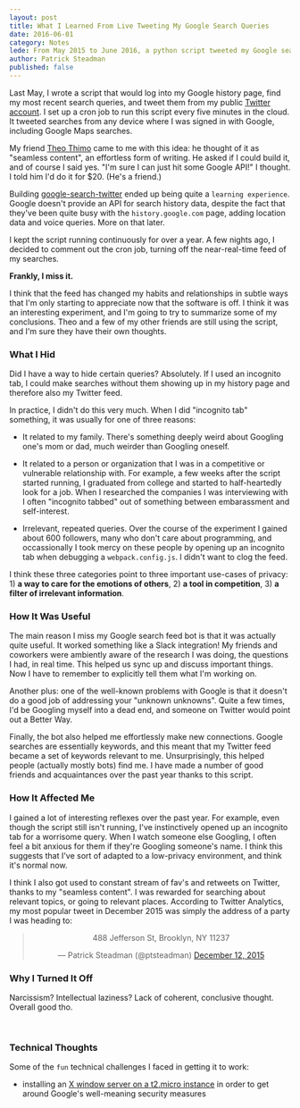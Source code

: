 ```yaml
---
layout: post
title: What I Learned From Live Tweeting My Google Search Queries
date: 2016-06-01
category: Notes
lede: From May 2015 to June 2016, a python script tweeted my Google searches in real time.  Here's what I learned.
author: Patrick Steadman
published: false
---
```


Last May, I wrote a script that would log into my Google history page, find my
most recent search queries, and tweet them from my public [Twitter
account](https://twitter.com/ptsteadman).  I set up a cron job to run this
script every five minutes in the cloud.  It tweeted searches from any device
where I was signed in with Google, including Google Maps searches.

My friend [Theo Thimo](https://twitter.com/theoooeooo) came to me with this
idea: he thought of it as "seamless content", an effortless form of writing.  He
asked if I could build it, and of course I said yes.  "I'm sure I can just hit
some Google API!" I thought.  I told him I'd do it for $20.  (He's a friend.)

Building
[google-search-twitter](https://github.com/ptsteadman/google-search-history)
ended up being quite a `learning experience`.  Google doesn't provide an API for
search history data, despite the fact that they've been quite busy with the
`history.google.com` page, adding location data and voice queries.  More on that
later.

I kept the script running continuously for over a year.  A few nights ago, I
decided to comment out the cron job, turning off the near-real-time feed of my
searches. 

__Frankly, I miss it.__

I think that the feed has changed my habits and relationships in subtle ways
that I'm only starting to appreciate now that the software is off.  I think it
was an interesting experiment, and I'm going to try to summarize some of my
conclusions.  Theo and a few of my other friends are still using the script, and
I'm sure they have their own thoughts.

### What I Hid

Did I have a way to hide certain queries?  Absolutely.  If I used an incognito
tab, I could make searches without them showing up in my history page and
therefore also my Twitter feed.

In practice, I didn't do this very much.  When I did "incognito tab" something,
it was usually for one of three reasons:

- It related to my family.  There's something deeply weird about Googling one's
  mom or dad, much weirder than Googling oneself. 
  
- It related to a person or organization that I was in a competitive or
  vulnerable relationship with.  For example, a few weeks after the script
  started running, I graduated from college and started to half-heartedly look
  for a job.  When I researched the companies I was interviewing with I often
  "incognito tabbed" out of something between embarassment and self-interest.  

- Irrelevant, repeated queries.  Over the course of the experiment I gained
  about 600 followers, many who don't care about programming, and occassionally
  I took mercy on these people by opening up an incognito tab when debugging
  a `webpack.config.js`.  I didn't want to clog the feed.

I think these three categories point to three important use-cases of privacy: 1)
__a way to care for the emotions of others__, 2) __a tool in competition__, 3)
__a filter of irrelevant information__.

### How It Was Useful

The main reason I miss my Google search feed bot is that it was actually quite
useful.  It worked something like a Slack integration!  My friends and coworkers
were ambiently aware of the research I was doing, the questions I had, in real
time.  This helped us sync up and discuss important things.  Now I have to
remember to explicitly tell them what I'm working on. 

Another plus: one of the well-known problems with Google is that it doesn't do a
good job of addressing your "unknown unknowns".  Quite a few times, I'd be
Googling myself into a dead end, and someone on Twitter would point out a Better
Way.

Finally, the bot also helped me effortlessly make new connections.  Google
searches are essentially keywords, and this meant that my Twitter feed became a
set of keywords relevant to me.  Unsurprisingly, this helped people (actually
mostly bots) find me.  I have made a number of good friends and acquaintances
over the past year thanks to this script.


### How It Affected Me

I gained a lot of interesting reflexes over the past year.  For example, even
though the script still isn't running, I've instinctively opened up an incognito
tab for a worrisome query.  When I watch someone else Googling, I often feel
a bit anxious for them if they're Googling someone's name.  I think this
suggests that I've sort of adapted to a low-privacy environment, and think it's
normal now.

I think I also got used to constant stream of fav's and retweets on Twitter,
thanks to my "seamless content".  I was rewarded for searching about relevant
topics, or going to relevant places.  According to Twitter Analytics, my most
popular tweet in December 2015 was simply the address of a party I was heading
to:

<center>
<blockquote class="twitter-tweet" data-lang="en"><p lang="en" dir="ltr">488 Jefferson St, Brooklyn, NY 11237</p>&mdash; Patrick Steadman (@ptsteadman) <a href="https://twitter.com/ptsteadman/status/675804340498464769">December 12, 2015</a></blockquote>
<script async src="//platform.twitter.com/widgets.js" charset="utf-8"></script>

</center>


### Why I Turned It Off

Narcissism?  Intellectual laziness?  Lack of coherent, conclusive thought.
Overall good tho.


<br>

### Technical Thoughts

Some of the `fun` technical challenges I faced in getting it to work:

- installing an [X window server on a t2.micro
  instance](https://www.youtube.com/watch?v=ZNTJWs0U-1s) in order to get around
  Google's well-meaning security measures


